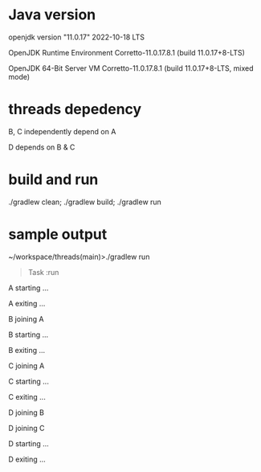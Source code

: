 # Java version
openjdk version "11.0.17" 2022-10-18 LTS

OpenJDK Runtime Environment Corretto-11.0.17.8.1 (build 11.0.17+8-LTS)

OpenJDK 64-Bit Server VM Corretto-11.0.17.8.1 (build 11.0.17+8-LTS, mixed mode)

# threads depedency
B, C independently depend on A

D depends on B & C

# build and run
./gradlew clean; ./gradlew build; ./gradlew run

# sample output
~/workspace/threads(main)>./gradlew run


> Task :run

A starting ...

A exiting ...

B joining A

B starting ...

B exiting ...

C joining A

C starting ...

C exiting ...

D joining B

D joining C

D starting ...

D exiting ...
